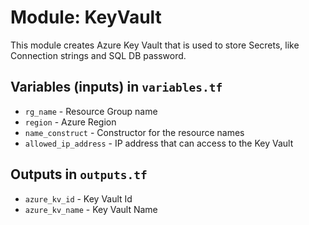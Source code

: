 # Module: KeyVault
This module creates Azure Key Vault that is used to store Secrets, like Connection strings and SQL DB password.

## Variables (inputs) in `variables.tf`
* `rg_name` - Resource Group name
* `region` - Azure Region
* `name_construct` - Constructor for the resource names
* `allowed_ip_address` - IP address that can access to the Key Vault

## Outputs in `outputs.tf`
* `azure_kv_id` - Key Vault Id
* `azure_kv_name` - Key Vault Name
